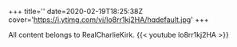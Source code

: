 +++
title=''
date=2020-02-19T18:25:38Z
cover='https://i.ytimg.com/vi/lo8rr1kj2HA/hqdefault.jpg'
+++

All content belongs to RealCharlieKirk.
{{< youtube lo8rr1kj2HA >}}
